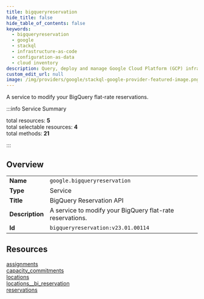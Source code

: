 ```yaml
---
title: bigqueryreservation
hide_title: false
hide_table_of_contents: false
keywords:
  - bigqueryreservation
  - google
  - stackql
  - infrastructure-as-code
  - configuration-as-data
  - cloud inventory
description: Query, deploy and manage Google Cloud Platform (GCP) infrastructure and resources using SQL
custom_edit_url: null
image: /img/providers/google/stackql-google-provider-featured-image.png
---
```

A service to modify your BigQuery flat-rate reservations.  
    
:::info Service Summary

<div class="row">
<div class="providerDocColumn">
<span>total resources:&nbsp;<b>5</b></span><br />
<span>total selectable resources:&nbsp;<b>4</b></span><br />
<span>total methods:&nbsp;<b>21</b></span><br />
</div>
</div>

:::

## Overview
<table><tbody>
<tr><td><b>Name</b></td><td><code>google.bigqueryreservation</code></td></tr>
<tr><td><b>Type</b></td><td>Service</td></tr>
<tr><td><b>Title</b></td><td>BigQuery Reservation API</td></tr>
<tr><td><b>Description</b></td><td>A service to modify your BigQuery flat-rate reservations.</td></tr>
<tr><td><b>Id</b></td><td><code>bigqueryreservation:v23.01.00114</code></td></tr>
</tbody></table>

## Resources
<div class="row">
<div class="providerDocColumn">
<a href="/providers/google/bigqueryreservation/assignments/">assignments</a><br />
<a href="/providers/google/bigqueryreservation/capacity_commitments/">capacity_commitments</a><br />
<a href="/providers/google/bigqueryreservation/locations/">locations</a><br />
</div>
<div class="providerDocColumn">
<a href="/providers/google/bigqueryreservation/locations__bi_reservation/">locations__bi_reservation</a><br />
<a href="/providers/google/bigqueryreservation/reservations/">reservations</a><br />
</div>
</div>
